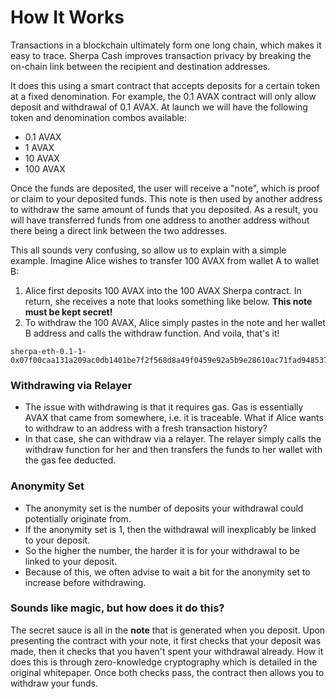 # How It Works

Transactions in a blockchain ultimately form one long chain, which makes it easy to trace. Sherpa Cash improves transaction privacy by breaking the on-chain link between the recipient and destination addresses.

It does this using a smart contract that accepts deposits for a certain token at a fixed denomination. For example, the 0.1 AVAX contract will only allow deposit and withdrawal of 0.1 AVAX. At launch we will have the following token and denomination combos available:

* 0.1 AVAX
* 1 AVAX
* 10 AVAX
* 100 AVAX

Once the funds are deposited, the user will receive a "note", which is proof or claim to your deposited funds. This note is then used by another address to withdraw the same amount of funds that you deposited. As a result, you will have transferred funds from one address to another address without there being a direct link between the two addresses. 

This all sounds very confusing, so allow us to explain with a simple example. Imagine Alice wishes to transfer 100 AVAX from wallet A to wallet B:

1. Alice first deposits 100 AVAX into the 100 AVAX Sherpa contract. In return, she receives a note that looks something like below. **This note must be kept secret!** 
2. To withdraw the 100 AVAX, Alice simply pastes in the note and her wallet B address and calls the withdraw function. And voila, that's it!

```text
sherpa-eth-0.1-1-0x07f00caa131a209ac0db1401be7f2f568d8a49f0459e92a5b9e28610ac71fad948537e978ece8a62091b9305a8df2817113f7e8010c5ec5510149c5bfb25
```

### **Withdrawing via Relayer**

* The issue with withdrawing is that it requires gas. Gas is essentially AVAX that came from somewhere, i.e. it is traceable. What if Alice wants to withdraw to an address with a fresh transaction history?
*  In that case, she can withdraw via a relayer. The relayer simply calls the withdraw function for her and then transfers the funds to her wallet with the gas fee deducted.

### **Anonymity Set**

* The anonymity set is the number of deposits your withdrawal could potentially originate from. 
* If the anonymity set is 1, then the withdrawal will inexplicably be linked to your deposit. 
* So the higher the number, the harder it is for your withdrawal to be linked to your deposit.
* Because of this, we often advise to wait a bit for the anonymity set to increase before withdrawing.

### Sounds like magic, but how does it do this?

The secret sauce is all in the **note** that is generated when you deposit. Upon presenting the contract with your note, it first checks that your deposit was made, then it checks that you haven't spent your withdrawal already. How it does this is through zero-knowledge cryptography which is detailed in the original whitepaper. Once both checks pass, the contract then allows you to withdraw your funds.



